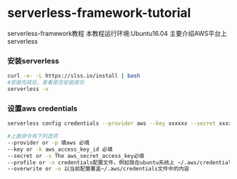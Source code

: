 # serverless-framework-tutorial
serverless-framework教程
本教程运行环境:Ubuntu16.04
主要介绍AWS平台上serverless
### 安装serverless 
```bash
curl -o- -L https://slss.io/install | bash
#安装完成后，查看是否安装成功
serverless -v
```
### 设置aws credentials
```bash
serverless config credentials --provider aws --key xxxxxx --secret xxxxxx

#上面命令有下列选项
--provider or -p 填aws 必填
--key or -k aws_access_key_id 必填
--secret or -s The aws_secret_access_key必填
--profile or -n credentials配置文件，例如我在ubuntu系统上 ~/.aws/credentials文件
--overwrite or -o 以当前配置覆盖~/.aws/credentials文件中的内容
```

